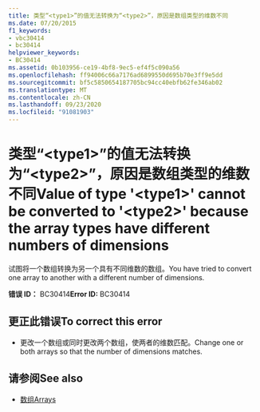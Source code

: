 ```yaml
---
title: 类型“<type1>”的值无法转换为“<type2>”，原因是数组类型的维数不同
ms.date: 07/20/2015
f1_keywords:
- vbc30414
- bc30414
helpviewer_keywords:
- BC30414
ms.assetid: 0b103956-ce19-4bf8-9ec5-ef4f5c090a56
ms.openlocfilehash: ff94006c66a7176ad6899550d695b70e3ff9e5dd
ms.sourcegitcommit: bf5c5850654187705bc94cc40ebfb62fe346ab02
ms.translationtype: MT
ms.contentlocale: zh-CN
ms.lasthandoff: 09/23/2020
ms.locfileid: "91081903"
---
```

# <a name="value-of-type-type1-cannot-be-converted-to-type2-because-the-array-types-have-different-numbers-of-dimensions"></a><span data-ttu-id="1e7bb-102">类型“\<type1>”的值无法转换为“\<type2>”，原因是数组类型的维数不同</span><span class="sxs-lookup"><span data-stu-id="1e7bb-102">Value of type '\<type1>' cannot be converted to '\<type2>' because the array types have different numbers of dimensions</span></span>

<span data-ttu-id="1e7bb-103">试图将一个数组转换为另一个具有不同维数的数组。</span><span class="sxs-lookup"><span data-stu-id="1e7bb-103">You have tried to convert one array to another with a different number of dimensions.</span></span>  
  
 <span data-ttu-id="1e7bb-104">**错误 ID：** BC30414</span><span class="sxs-lookup"><span data-stu-id="1e7bb-104">**Error ID:** BC30414</span></span>  
  
## <a name="to-correct-this-error"></a><span data-ttu-id="1e7bb-105">更正此错误</span><span class="sxs-lookup"><span data-stu-id="1e7bb-105">To correct this error</span></span>  
  
- <span data-ttu-id="1e7bb-106">更改一个数组或同时更改两个数组，使两者的维数匹配。</span><span class="sxs-lookup"><span data-stu-id="1e7bb-106">Change one or both arrays so that the number of dimensions matches.</span></span>  
  
## <a name="see-also"></a><span data-ttu-id="1e7bb-107">请参阅</span><span class="sxs-lookup"><span data-stu-id="1e7bb-107">See also</span></span>

- [<span data-ttu-id="1e7bb-108">数组</span><span class="sxs-lookup"><span data-stu-id="1e7bb-108">Arrays</span></span>](../programming-guide/language-features/arrays/index.md)
